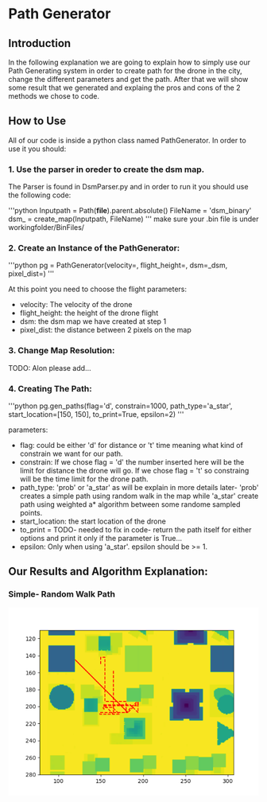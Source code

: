 # Path Generator

## Introduction
In the following explanation we are going to explain how to simply use our Path Generating system in order to create path for the drone in the city, change the different parameters and get the path. After that we will show some result that we generated and explaing the pros and cons of the 2 methods we chose to code.

## How to Use
All of our code is inside a python class named PathGenerator. In order to use it you should:

### 1. Use the parser in oreder to create the dsm map.
The Parser is found in DsmParser.py and in order to run it you should use the following code:

'''python
    Inputpath = Path(__file__).parent.absolute()
    FileName = 'dsm_binary'
    dsm_ = create_map(Inputpath, FileName)
'''
make sure your .bin file is under workingfolder/BinFiles/

### 2. Create an Instance of the PathGenerator:

'''python
    pg = PathGenerator(velocity=, flight_height=, dsm=_dsm, pixel_dist=)
'''

At this point you need to choose the flight parameters:
* velocity: The velocity of the drone
* flight_height: the height of the drone flight
* dsm: the dsm map we have created at step 1
* pixel_dist: the distance between 2 pixels on the map

### 3. Change Map Resolution:
TODO: Alon please add...

### 4. Creating The Path:

'''python
    pg.gen_paths(flag='d', constrain=1000, path_type='a_star', start_location=[150, 150], to_print=True, epsilon=2)
'''

parameters:
* flag: could be either 'd' for distance or 't' time meaning what kind of constrain we want for our path.
* constrain: If we chose flag = 'd' the number inserted here will be the limit for distance the drone will go. If we chose flag = 't' so constraing will be the time limit for the drone path.
* path_type: 'prob' or 'a_star' as will be explain in more details later- 'prob' creates a simple path using random walk in the map while 'a_star' create path using weighted a* algorithm between some randome sampled points.
* start_location: the start location of the drone
* to_print = TODO- needed to fix in code- return the path itself for either options and print it only if the parameter is True...
* epsilon: Only when using 'a_star'. epsilon should be >= 1.

## Our Results and Algorithm Explanation:

### Simple- Random Walk Path
![alt text](https://github.com/alond44/PathGenerator/blob/main/Results/random_walk%20result.png "Random Walk Example Result")
